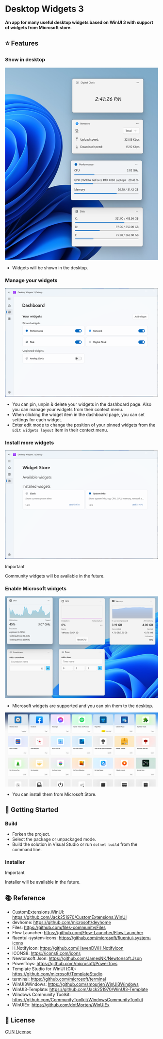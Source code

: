 # Desktop Widgets 3

**An app for many useful desktop widgets based on WinUI 3 with support of widgets from Microsoft store.**

## ⭐ Features

### Show in desktop

<picture>
  <source media="(prefers-color-scheme: dark)" srcset="./images/Screenshot1-Dark.png">
  <source media="(prefers-color-scheme: light)" srcset="./images/Screenshot1.png">
  <img alt="Screenshot 1" src="./images/Screenshot1.png">
</picture>

* Widgets will be shown in the desktop.

### Manage your widgets

<picture>
  <source media="(prefers-color-scheme: dark)" srcset="./images/Screenshot2-Dark.png">
  <source media="(prefers-color-scheme: light)" srcset="./images/Screenshot2.png">
  <img alt="Screenshot 2" src="./images/Screenshot2.png">
</picture>

* You can pin, unpin & delete your widgets in the dashboard page. Also you can manage your widgets from their context menu.
* When clicking the widget item in the dashboard page, you can set settings for each widget.
* Enter edit mode to change the position of your pinned widgets from the `Edit widgets layout` item in their context menu.

### Install more widgets

<picture>
  <source media="(prefers-color-scheme: dark)" srcset="./images/Screenshot3-Dark.png">
  <source media="(prefers-color-scheme: light)" srcset="./images/Screenshot3.png">
  <img alt="Screenshot 3" src="./images/Screenshot3.png">
</picture>

> [!IMPORTANT]
> Community widgets will be available in the future.

### Enable Microsoft widgets

<picture>
  <source media="(prefers-color-scheme: dark)" srcset="./images/Screenshot4-Dark.png">
  <source media="(prefers-color-scheme: light)" srcset="./images/Screenshot4.png">
  <img alt="Screenshot 4" src="./images/Screenshot4.png">
</picture>

* Microsoft widgets are supported and you can pin them to the desktop.

<picture>
  <source media="(prefers-color-scheme: dark)" srcset="./images/Screenshot5-Dark.png">
  <source media="(prefers-color-scheme: light)" srcset="./images/Screenshot5.png">
  <img alt="Screenshot 5" src="./images/Screenshot5.png">
</picture>

* You can install them from Microsoft Store.

## 🚀 Getting Started

### Build

* Forken the project.
* Select the package or unpackaged mode.
* Build the solution in Visual Studio or run `dotnet build` from the command line.

### Installer

> [!IMPORTANT]
> Installer will be available in the future.

## 📚 Reference

* CustomExtensions.WinUI: https://github.com/Jack251970/CustomExtensions.WinUI
* devhome: https://github.com/microsoft/devhome
* Files: https://github.com/files-community/Files
* Flow.Launcher: https://github.com/Flow-Launcher/Flow.Launcher
* fluentui-system-icons: https://github.com/microsoft/fluentui-system-icons
* H.NotifyIcon: https://github.com/HavenDV/H.NotifyIcon
* ICONS8: https://icons8.com/icons
* Newtonsoft.Json: https://github.com/JamesNK/Newtonsoft.Json
* PowerToys: https://github.com/microsoft/PowerToys
* Template Studio for WinUI (C#): https://github.com/microsoft/TemplateStudio
* terminal: https://github.com/microsoft/terminal
* WinUI3Windows: https://github.com/smourier/WinUI3Windows
* WinUI3-Template: https://github.com/Jack251970/WinUI3-Template
* Windows Community Toolkit: https://github.com/CommunityToolkit/WindowsCommunityToolkit
* WinUIEx: https://github.com/dotMorten/WinUIEx

## 📄 License

[GUN License](LICENSE)